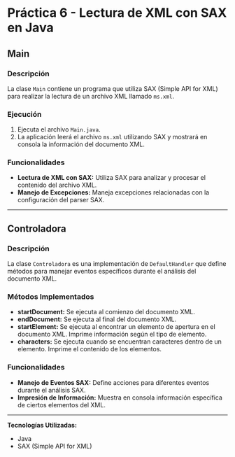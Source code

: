 # Práctica 6 - Lectura de XML con SAX en Java

## Main

### Descripción

La clase `Main` contiene un programa que utiliza SAX (Simple API for XML) para realizar la lectura de un archivo XML
llamado `ms.xml`.

### Ejecución

1. Ejecuta el archivo `Main.java`.
2. La aplicación leerá el archivo `ms.xml` utilizando SAX y mostrará en consola la información del documento XML.

### Funcionalidades

- **Lectura de XML con SAX:** Utiliza SAX para analizar y procesar el contenido del archivo XML.
- **Manejo de Excepciones:** Maneja excepciones relacionadas con la configuración del parser SAX.

---

## Controladora

### Descripción

La clase `Controladora` es una implementación de `DefaultHandler` que define métodos para manejar eventos específicos
durante el análisis del documento XML.

### Métodos Implementados

- **startDocument:** Se ejecuta al comienzo del documento XML.
- **endDocument:** Se ejecuta al final del documento XML.
- **startElement:** Se ejecuta al encontrar un elemento de apertura en el documento XML. Imprime información según el
  tipo de elemento.
- **characters:** Se ejecuta cuando se encuentran caracteres dentro de un elemento. Imprime el contenido de los
  elementos.

### Funcionalidades

- **Manejo de Eventos SAX:** Define acciones para diferentes eventos durante el análisis SAX.
- **Impresión de Información:** Muestra en consola información específica de ciertos elementos del XML.

---

**Tecnologías Utilizadas:**

- Java
- SAX (Simple API for XML)

